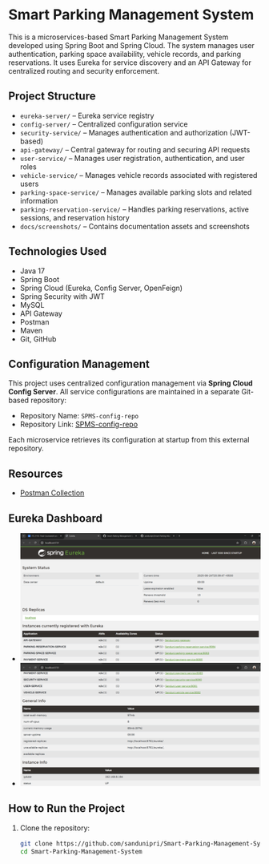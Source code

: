 # Smart Parking Management System

This is a microservices-based Smart Parking Management System developed using Spring Boot and Spring Cloud. The system manages user authentication, parking space availability, vehicle records, and parking reservations. It uses Eureka for service discovery and an API Gateway for centralized routing and security enforcement.

## Project Structure

- `eureka-server/` – Eureka service registry
- `config-server/` – Centralized configuration service
- `security-service/` – Manages authentication and authorization (JWT-based)
- `api-gateway/` – Central gateway for routing and securing API requests
- `user-service/` – Manages user registration, authentication, and user roles
- `vehicle-service/` – Manages vehicle records associated with registered users
- `parking-space-service/` – Manages available parking slots and related information
- `parking-reservation-service/` – Handles parking reservations, active sessions, and reservation history
- `docs/screenshots/` – Contains documentation assets and screenshots

## Technologies Used

- Java 17
- Spring Boot
- Spring Cloud (Eureka, Config Server, OpenFeign)
- Spring Security with JWT
- MySQL
- API Gateway
- Postman
- Maven
- Git, GitHub

## Configuration Management

This project uses centralized configuration management via **Spring Cloud Config Server**. All service configurations are maintained in a separate Git-based repository:

- Repository Name: `SPMS-config-repo`
- Repository Link: [SPMS-config-repo](https://github.com/sandunipri/SPMS-Config-Repo.git)

Each microservice retrieves its configuration at startup from this external repository.

## Resources

- [Postman Collection](./smart-parking-system.postman_collection.json)

## Eureka Dashboard

- ![Eureka Dashboard 01](./docs/screenshots/eureka_dashboard-01.png)
- ![Eureka Dashboard 02](./docs/screenshots/eureka_dashboard-02.png)

## How to Run the Project

1. Clone the repository:
   ```bash
   git clone https://github.com/sandunipri/Smart-Parking-Management-System.git
   cd Smart-Parking-Management-System


